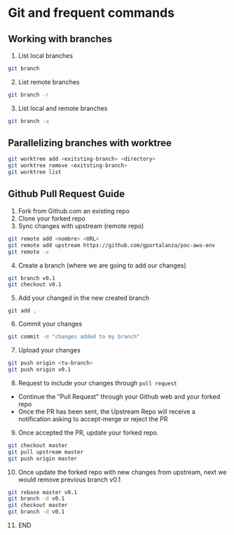 # Git and frequent commands

## Working with branches

1. List local branches
```sh
git branch
```
2. List remote branches
```sh
git branch -r
```
3. List local and remote branches
```sh
git branch -a
```

## Parallelizing branches with worktree

```sh
git worktree add <exitsting-branch> <directory>
git worktree remove <exitsting-branch>
git worktree list
```

## Github Pull Request Guide

1. Fork from Github.com an existing repo
2. Clone your forked repo
3. Sync changes with upstream (remote repo)
```sh
git remote add <nombre> <URL> 
git remote add upstream https://github.com/gportalanza/poc-aws-env
git remote -v
```
4. Create a branch (where we are going to add our changes)
```sh
git branch v0.1
git checkout v0.1
```
5. Add your changed in the new created branch
```
git add .
```
6. Commit your changes
```sh
git commit -m "changes added to my branch"
```
7. Upload your changes
```sh
git push origin <tu-branch>
git push origin v0.1
```
8. Request to include your changes through `pull request`
- Continue the "Pull Request" through your Github web and your forked repo
- Once the PR has been sent, the Upstream Repo will receive a notification asking to accept-merge or reject the PR
9.  Once accepted the PR, update your forked repo.
```sh
git checkout master
git pull upstream master
git push origin master
```
10. Once update the forked repo with new changes from upstream, next we would remove previous branch v0.1
```sh
git rebase master v0.1
git branch -d v0.1
git checkout master
git branch -d v0.1
```
11. END